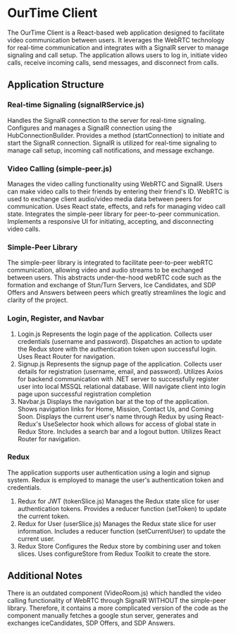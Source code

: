 # OurTime Client
The OurTime Client is a React-based web application designed to facilitate video communication between users. It leverages the WebRTC technology for real-time communication and integrates with a SignalR server to manage signaling and call setup. The application allows users to log in, initiate video calls, receive incoming calls, send messages, and disconnect from calls.

## Application Structure
### Real-time Signaling (signalRService.js)
Handles the SignalR connection to the server for real-time signaling. 
Configures and manages a SignalR connection using the HubConnectionBuilder.
Provides a method (startConnection) to initiate and start the SignalR connection.
SignalR is utilized for real-time signaling to manage call setup, incoming call notifications, and message exchange. 
### Video Calling (simple-peer.js)
Manages the video calling functionality using WebRTC and SignalR. Users can make video calls to their friends by entering their friend's ID. WebRTC is used to exchange client audio/video media data between peers for communication.
Uses React state, effects, and refs for managing video call state.
Integrates the simple-peer library for peer-to-peer communication.
Implements a responsive UI for initiating, accepting, and disconnecting video calls.
### Simple-Peer Library
The simple-peer library is integrated to facilitate peer-to-peer webRTC communication, allowing video and audio streams to be exchanged between users. This abstracts under-the-hood webRTC code such as the formation and exchange of Stun/Turn Servers, Ice Candidates, and SDP Offers and Answers between peers which greatly streamlines the logic and clarity of the project.
### Login, Register, and Navbar
1. Login.js
Represents the login page of the application. Collects user credentials (username and password).
Dispatches an action to update the Redux store with the authentication token upon successful login.
Uses React Router for navigation.
2. Signup.js
Represents the signup page of the application. Collects user details for registration (username, email, and password).  Utilizes Axios for backend communication with .NET server to successfully register user into local MSSQL relational database. Will navigate client into login page upon successful registration completion
3. Navbar.js
Displays the navigation bar at the top of the application. Shows navigation links for Home, Mission, Contact Us, and Coming Soon.
Displays the current user's name through Redux by using React-Redux's UseSelector hook which allows for access of global state in Redux Store.
Includes a search bar and a logout button.
Utilizes React Router for navigation.
### Redux
The application supports user authentication using a login and signup system.
Redux is employed to manage the user's authentication token and credentials.
1. Redux for JWT (tokenSlice.js)
Manages the Redux state slice for user authentication tokens. Provides a reducer function (setToken) to update the current token.
2. Redux for User (userSlice.js)
Manages the Redux state slice for user information. Includes a reducer function (setCurrentUser) to update the current user.
3. Redux Store
Configures the Redux store by combining user and token slices. Uses configureStore from Redux Toolkit to create the store.
## Additional Notes
There is an outdated component (VideoRoom.js) which handled the video calling functionality of WebRTC through SignalR WITHOUT the simple-peer library. Therefore, it contains a more complicated version of the code as the component manually fetches a google stun server, generates and exchanges iceCandidates, SDP Offers, and SDP Answers.



